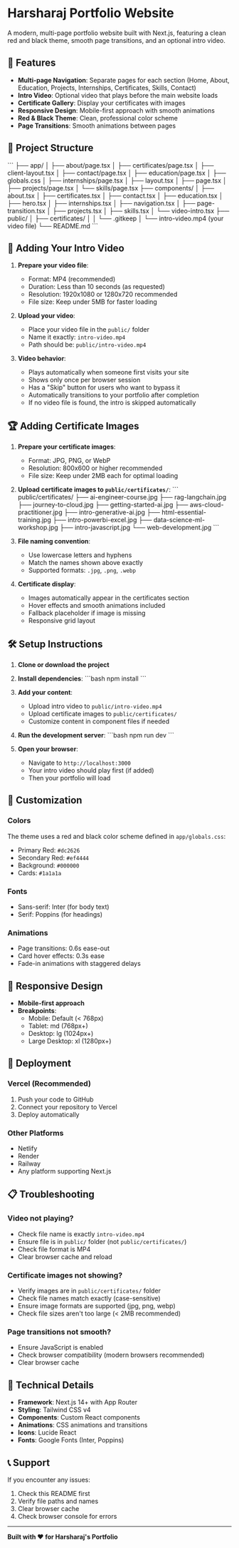 # Harsharaj Portfolio Website

A modern, multi-page portfolio website built with Next.js, featuring a clean red and black theme, smooth page transitions, and an optional intro video.

## 🚀 Features

- **Multi-page Navigation**: Separate pages for each section (Home, About, Education, Projects, Internships, Certificates, Skills, Contact)
- **Intro Video**: Optional video that plays before the main website loads
- **Certificate Gallery**: Display your certificates with images
- **Responsive Design**: Mobile-first approach with smooth animations
- **Red & Black Theme**: Clean, professional color scheme
- **Page Transitions**: Smooth animations between pages

## 📁 Project Structure

\`\`\`
├── app/
│   ├── about/page.tsx
│   ├── certificates/page.tsx
│   ├── client-layout.tsx
│   ├── contact/page.tsx
│   ├── education/page.tsx
│   ├── globals.css
│   ├── internships/page.tsx
│   ├── layout.tsx
│   ├── page.tsx
│   ├── projects/page.tsx
│   └── skills/page.tsx
├── components/
│   ├── about.tsx
│   ├── certificates.tsx
│   ├── contact.tsx
│   ├── education.tsx
│   ├── hero.tsx
│   ├── internships.tsx
│   ├── navigation.tsx
│   ├── page-transition.tsx
│   ├── projects.tsx
│   ├── skills.tsx
│   └── video-intro.tsx
├── public/
│   ├── certificates/
│   │   └── .gitkeep
│   └── intro-video.mp4 (your video file)
└── README.md
\`\`\`

## 🎥 Adding Your Intro Video

1. **Prepare your video file**:
   - Format: MP4 (recommended)
   - Duration: Less than 10 seconds (as requested)
   - Resolution: 1920x1080 or 1280x720 recommended
   - File size: Keep under 5MB for faster loading

2. **Upload your video**:
   - Place your video file in the `public/` folder
   - Name it exactly: `intro-video.mp4`
   - Path should be: `public/intro-video.mp4`

3. **Video behavior**:
   - Plays automatically when someone first visits your site
   - Shows only once per browser session
   - Has a "Skip" button for users who want to bypass it
   - Automatically transitions to your portfolio after completion
   - If no video file is found, the intro is skipped automatically

## 🏆 Adding Certificate Images

1. **Prepare your certificate images**:
   - Format: JPG, PNG, or WebP
   - Resolution: 800x600 or higher recommended
   - File size: Keep under 2MB each for optimal loading

2. **Upload certificate images to `public/certificates/`**:
   \`\`\`
   public/certificates/
   ├── ai-engineer-course.jpg
   ├── rag-langchain.jpg
   ├── journey-to-cloud.jpg
   ├── getting-started-ai.jpg
   ├── aws-cloud-practitioner.jpg
   ├── intro-generative-ai.jpg
   ├── html-essential-training.jpg
   ├── intro-powerbi-excel.jpg
   ├── data-science-ml-workshop.jpg
   ├── intro-javascript.jpg
   └── web-development.jpg
   \`\`\`

3. **File naming convention**:
   - Use lowercase letters and hyphens
   - Match the names shown above exactly
   - Supported formats: `.jpg`, `.png`, `.webp`

4. **Certificate display**:
   - Images automatically appear in the certificates section
   - Hover effects and smooth animations included
   - Fallback placeholder if image is missing
   - Responsive grid layout

## 🛠️ Setup Instructions

1. **Clone or download the project**
2. **Install dependencies**:
   \`\`\`bash
   npm install
   \`\`\`

3. **Add your content**:
   - Upload intro video to `public/intro-video.mp4`
   - Upload certificate images to `public/certificates/`
   - Customize content in component files if needed

4. **Run the development server**:
   \`\`\`bash
   npm run dev
   \`\`\`

5. **Open your browser**:
   - Navigate to `http://localhost:3000`
   - Your intro video should play first (if added)
   - Then your portfolio will load

## 🎨 Customization

### Colors
The theme uses a red and black color scheme defined in `app/globals.css`:
- Primary Red: `#dc2626`
- Secondary Red: `#ef4444`
- Background: `#000000`
- Cards: `#1a1a1a`

### Fonts
- Sans-serif: Inter (for body text)
- Serif: Poppins (for headings)

### Animations
- Page transitions: 0.6s ease-out
- Card hover effects: 0.3s ease
- Fade-in animations with staggered delays

## 📱 Responsive Design

- **Mobile-first approach**
- **Breakpoints**:
  - Mobile: Default (< 768px)
  - Tablet: md (768px+)
  - Desktop: lg (1024px+)
  - Large Desktop: xl (1280px+)

## 🚀 Deployment

### Vercel (Recommended)
1. Push your code to GitHub
2. Connect your repository to Vercel
3. Deploy automatically

### Other Platforms
- Netlify
- Render
- Railway
- Any platform supporting Next.js

## 📋 Troubleshooting

### Video not playing?
- Check file name is exactly `intro-video.mp4`
- Ensure file is in `public/` folder (not `public/certificates/`)
- Check file format is MP4
- Clear browser cache and reload

### Certificate images not showing?
- Verify images are in `public/certificates/` folder
- Check file names match exactly (case-sensitive)
- Ensure image formats are supported (jpg, png, webp)
- Check file sizes aren't too large (< 2MB recommended)

### Page transitions not smooth?
- Ensure JavaScript is enabled
- Check browser compatibility (modern browsers recommended)
- Clear browser cache

## 🔧 Technical Details

- **Framework**: Next.js 14+ with App Router
- **Styling**: Tailwind CSS v4
- **Components**: Custom React components
- **Animations**: CSS animations and transitions
- **Icons**: Lucide React
- **Fonts**: Google Fonts (Inter, Poppins)

## 📞 Support

If you encounter any issues:
1. Check this README first
2. Verify file paths and names
3. Clear browser cache
4. Check browser console for errors

---

**Built with ❤️ for Harsharaj's Portfolio**
